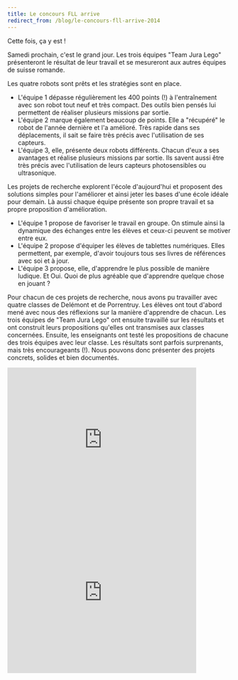 ```yaml
---
title: Le concours FLL arrive
redirect_from: /blog/le-concours-fll-arrive-2014
---
```


Cette fois, ça y est !

Samedi prochain, c'est le grand jour. Les trois équipes "Team Jura Lego" présenteront le résultat de leur travail et se mesureront aux autres équipes de suisse romande.

Les quatre robots sont prêts et les stratégies sont en place.

- L'équipe 1 dépasse régulièrement les 400 points (!) à l'entraînement avec son robot tout neuf et très compact. Des outils bien pensés lui permettent de réaliser plusieurs missions par sortie.
- L'équipe 2 marque également beaucoup de points. Elle a "récupéré" le robot de l'année dernière et l'a amélioré. Très rapide dans ses déplacements, il sait se faire très précis avec l'utilisation de ses capteurs.
- L'équipe 3, elle, présente deux robots différents. Chacun d'eux a ses avantages et réalise plusieurs missions par sortie. Ils savent aussi être très précis avec l'utilisation de leurs capteurs photosensibles ou ultrasonique.

Les projets de recherche explorent l'école d'aujourd'hui et proposent des solutions simples pour l'améliorer et ainsi jeter les bases d'une école idéale pour demain. Là aussi chaque équipe présente son propre travail et sa propre proposition d'amélioration.

- L'équipe 1 propose de favoriser le travail en groupe. On stimule ainsi la dynamique des échanges entre les élèves et ceux-ci peuvent se motiver entre eux.
- L'équipe 2 propose d'équiper les élèves de tablettes numériques. Elles permettent, par exemple, d'avoir toujours tous ses livres de références avec soi et à jour. 
- L'équipe 3 propose, elle, d'apprendre le plus possible de manière ludique. Et Oui. Quoi de plus agréable que d'apprendre quelque chose en jouant ?

Pour chacun de ces projets de recherche, nous avons pu travailler avec quatre classes de Delémont et de Porrentruy. Les élèves ont tout d'abord mené avec nous des réflexions sur la manière d'apprendre de chacun. Les trois équipes de "Team Jura Lego" ont ensuite travaillé sur les résultats et ont construit leurs propositions qu'elles ont transmises aux classes concernées. Ensuite, les enseignants ont testé les propositions de chacune des trois équipes avec leur classe. Les résultats sont parfois surprenants, mais très encourageants (!). Nous pouvons donc présenter des projets concrets, solides et bien documentés.

<iframe width="425" height="344" src="https://www.youtube.com/embed/jwOfMsds95M?wmode=transparent" frameborder="0" allowfullscreen></iframe>
<iframe width="425" height="344" src="https://www.youtube.com/embed/n9bp6GVt9nU?wmode=transparent" frameborder="0" allowfullscreen></iframe>
